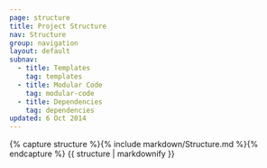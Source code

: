```yaml
---
page: structure
title: Project Structure
nav: Structure
group: navigation
layout: default
subnav:
  - title: Templates
    tag: templates
  - title: Modular Code
    tag: modular-code
  - title: Dependencies
    tag: dependencies
updated: 6 Oct 2014
---
```


<div class="docs-section">
		{% capture structure %}{% include markdown/Structure.md %}{% endcapture %}
		{{ structure | markdownify }}
</div>